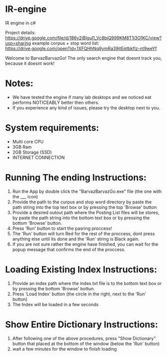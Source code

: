 # IR-engine
IR engine in c#

Project details:
https://drive.google.com/file/d/186y2jBlgul1_Vc8biQ999KM8T1i3O1KC/view?usp=sharing
example corpus + stop word list:
https://drive.google.com/open?id=1XFQHhNq9ymRa39jtEptbkfIz-nt9weYf

Welcome to BarvazBarvazGo!
The only search engine that doesnt track you, because it doesnt work!

# Notes:
- We have tested the engine if many lab desktops and we noticed eat performs NOTICEABLY better then others.
- If you experience any kind of issues, please try the desktop next to you.

# System requirements:
- Multi core CPU
- 3GB Ram
- 2GB Storage (SSD)
- INTERNET CONNECTION

# Running The ending Instructions:
1) Run the App by double click the "BarvazBarvazGo.exe" file (the one with the ___ icon)
2) Provide the path to the curpus and stop word directory by paste the path string into the top text box or by pressing the top 'Browse' button
3) Provide a desired outout path where the Posting List files will be stores, by paste the path string into the bottom text box or by pressing the bottom 'Browse' button.
4) Press 'Run' button to start the pasring proccess!
5) The 'Run' button will turn Red for the rest of the proccess, dont press anything else until its done and the 'Run' string is Black again.
6) If you are not sure rather the engine have finished, you can wait for the popup message that confirms the end of the proccess.

# Loading Existing Index Instructions:
1) Provide an index path where the index.txt file is to the bottom text box or by pressing the bottom 'Browse' bottun.
2) Press 'Load Index' button (the circle in the right, next to the 'Run' button)
3) The Index will be loaded in a few seconds

# Show Entire Dictionary Instructions:
1) After following one of the above procedures, press "Show Dictionary" button that placed at the bottom of the window (below the 'Run' button)
2) wait a few minutes for the window to finish loading


